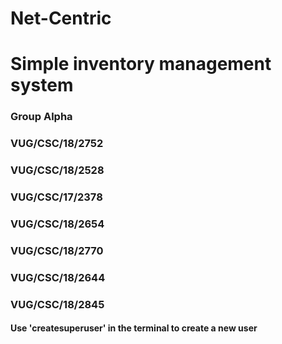 # Net-Centric
# Simple inventory management system

### Group Alpha 
### VUG/CSC/18/2752
### VUG/CSC/18/2528
### VUG/CSC/17/2378
### VUG/CSC/18/2654
### VUG/CSC/18/2770
### VUG/CSC/18/2644
### VUG/CSC/18/2845

#### Use 'createsuperuser' in the terminal to create a new user